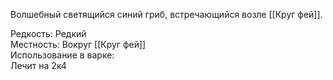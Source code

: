 Волшебный светящийся синий гриб, встречающийся возле [[Круг фей]].<br>

Редкость: Редкий<br>
Местность: Вокруг [[Круг фей]]<br>
Использование в варке: <br>
Лечит на 2к4<br>

